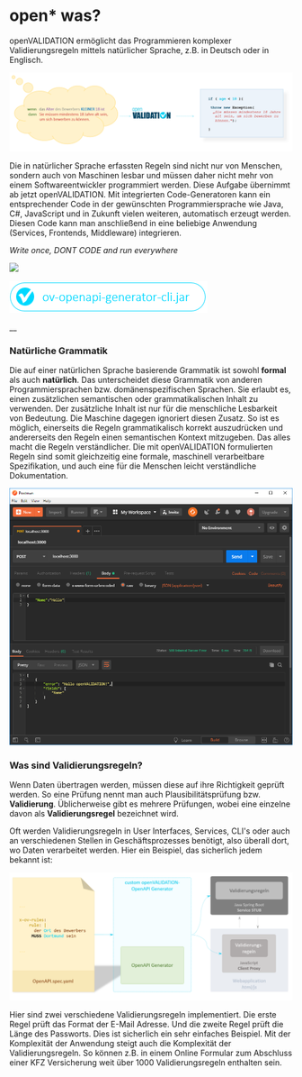 # open\* was?

openVALIDATION ermöglicht das Programmieren komplexer Validierungsregeln mittels natürlicher Sprache, z.B. in Deutsch oder in Englisch.

![](.gitbook/assets/image%20%2823%29.png)

Die in natürlicher Sprache erfassten Regeln sind nicht nur von Menschen, sondern auch von Maschinen lesbar und müssen daher nicht mehr von einem Softwareentwickler programmiert werden. Diese Aufgabe übernimmt ab jetzt openVALIDATION. Mit integrierten Code-Generatoren kann ein entsprechender Code in der gewünschten Programmiersprache wie Java, C\#, JavaScript und in Zukunft vielen weiteren, automatisch erzeugt werden. Diesen Code kann man anschließend in eine beliebige Anwendung \(Services, Frontends, Middleware\) integrieren.

_Write once, DONT CODE and run everywhere_

[![](.gitbook/assets/button1%20%285%29.PNG)](https://downloadarchive.blob.core.windows.net/openvalidation-generator/openvalidation.jar)

[![](.gitbook/assets/button2%20%283%29.PNG)](https://downloadarchive.blob.core.windows.net/openvalidation-openapi-generator/ov-openapi-generator-cli.jar)



\_\_

### Natürliche Grammatik

Die auf einer natürlichen Sprache basierende Grammatik ist sowohl **formal** als auch **natürlich**. Das unterscheidet diese Grammatik von anderen Programmiersprachen bzw. domänenspezifischen Sprachen. Sie erlaubt es,  einen zusätzlichen semantischen oder grammatikalischen Inhalt zu verwenden. Der zusätzliche Inhalt ist nur für die menschliche Lesbarkeit von Bedeutung. Die Maschine dagegen ignoriert diesen Zusatz. So ist es möglich, einerseits die Regeln grammatikalisch korrekt auszudrücken und andererseits den Regeln einen semantischen Kontext mitzugeben. Das alles macht die Regeln verständlicher. Die mit openVALIDATION formulierten Regeln sind somit gleichzeitig eine formale, maschinell verarbeitbare Spezifikation, und auch eine für die Menschen leicht verständliche Dokumentation.

![](.gitbook/assets/image%20%2827%29.png)

### Was sind Validierungsregeln?

Wenn Daten übertragen werden, müssen diese auf ihre Richtigkeit geprüft werden. So eine Prüfung nennt man auch Plausibilitätsprüfung bzw. **Validierung**. Üblicherweise gibt es mehrere Prüfungen, wobei eine einzelne davon als **Validierungsregel** bezeichnet wird. 

Oft werden Validierungsregeln in User Interfaces, Services, CLI's oder auch an verschiedenen Stellen in Geschäftsprozesses benötigt, also überall dort, wo Daten verarbeitet werden. Hier ein Beispiel, das sicherlich jedem bekannt ist:

![](.gitbook/assets/image%20%2819%29.png)

Hier sind zwei verschiedene Validierungsregeln implementiert. Die erste Regel prüft das Format der E-Mail Adresse. Und die zweite Regel prüft die Länge des Passworts. Dies ist sicherlich ein sehr einfaches Beispiel. Mit der Komplexität der Anwendung steigt auch die Komplexität der Validierungsregeln. So können z.B. in einem Online Formular zum Abschluss einer KFZ Versicherung weit über 1000 Validierungsregeln enthalten sein.   




